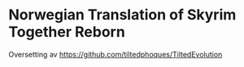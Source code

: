 # Norwegian Translation of Skyrim Together Reborn

Oversetting av https://github.com/tiltedphoques/TiltedEvolution
